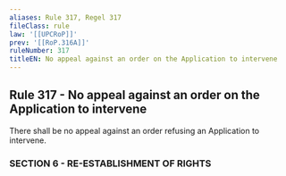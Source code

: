 ```yaml
---
aliases: Rule 317, Regel 317
fileClass: rule
law: '[[UPCRoP]]'
prev: '[[RoP.316A]]'
ruleNumber: 317
titleEN: No appeal against an order on the Application to intervene
---
```


## Rule 317 - No appeal against an order on the Application to intervene

There shall be no appeal against an order refusing an Application to intervene.   


### SECTION  6 - RE-ESTABLISHMENT  OF RIGHTS